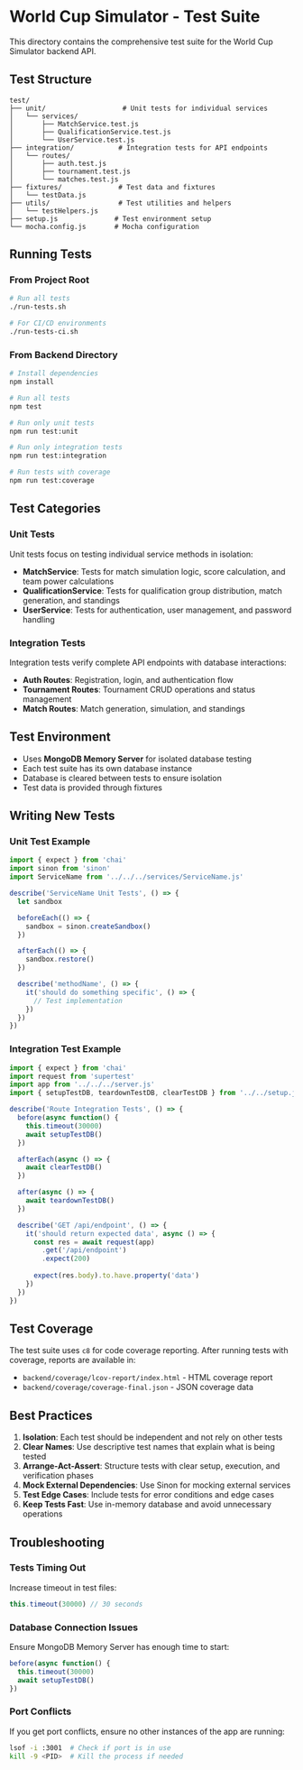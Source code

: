 # World Cup Simulator - Test Suite

This directory contains the comprehensive test suite for the World Cup Simulator backend API.

## Test Structure

```
test/
├── unit/                   # Unit tests for individual services
│   └── services/
│       ├── MatchService.test.js
│       ├── QualificationService.test.js
│       └── UserService.test.js
├── integration/           # Integration tests for API endpoints
│   └── routes/
│       ├── auth.test.js
│       ├── tournament.test.js
│       └── matches.test.js
├── fixtures/              # Test data and fixtures
│   └── testData.js
├── utils/                 # Test utilities and helpers
│   └── testHelpers.js
├── setup.js              # Test environment setup
└── mocha.config.js       # Mocha configuration
```

## Running Tests

### From Project Root

```bash
# Run all tests
./run-tests.sh

# For CI/CD environments
./run-tests-ci.sh
```

### From Backend Directory

```bash
# Install dependencies
npm install

# Run all tests
npm test

# Run only unit tests
npm run test:unit

# Run only integration tests
npm run test:integration

# Run tests with coverage
npm run test:coverage
```

## Test Categories

### Unit Tests

Unit tests focus on testing individual service methods in isolation:

- **MatchService**: Tests for match simulation logic, score calculation, and team power calculations
- **QualificationService**: Tests for qualification group distribution, match generation, and standings
- **UserService**: Tests for authentication, user management, and password handling

### Integration Tests

Integration tests verify complete API endpoints with database interactions:

- **Auth Routes**: Registration, login, and authentication flow
- **Tournament Routes**: Tournament CRUD operations and status management
- **Match Routes**: Match generation, simulation, and standings

## Test Environment

- Uses **MongoDB Memory Server** for isolated database testing
- Each test suite has its own database instance
- Database is cleared between tests to ensure isolation
- Test data is provided through fixtures

## Writing New Tests

### Unit Test Example

```javascript
import { expect } from 'chai'
import sinon from 'sinon'
import ServiceName from '../../../services/ServiceName.js'

describe('ServiceName Unit Tests', () => {
  let sandbox

  beforeEach(() => {
    sandbox = sinon.createSandbox()
  })

  afterEach(() => {
    sandbox.restore()
  })

  describe('methodName', () => {
    it('should do something specific', () => {
      // Test implementation
    })
  })
})
```

### Integration Test Example

```javascript
import { expect } from 'chai'
import request from 'supertest'
import app from '../../../server.js'
import { setupTestDB, teardownTestDB, clearTestDB } from '../../setup.js'

describe('Route Integration Tests', () => {
  before(async function() {
    this.timeout(30000)
    await setupTestDB()
  })

  afterEach(async () => {
    await clearTestDB()
  })

  after(async () => {
    await teardownTestDB()
  })

  describe('GET /api/endpoint', () => {
    it('should return expected data', async () => {
      const res = await request(app)
        .get('/api/endpoint')
        .expect(200)
      
      expect(res.body).to.have.property('data')
    })
  })
})
```

## Test Coverage

The test suite uses `c8` for code coverage reporting. After running tests with coverage, reports are available in:

- `backend/coverage/lcov-report/index.html` - HTML coverage report
- `backend/coverage/coverage-final.json` - JSON coverage data

## Best Practices

1. **Isolation**: Each test should be independent and not rely on other tests
2. **Clear Names**: Use descriptive test names that explain what is being tested
3. **Arrange-Act-Assert**: Structure tests with clear setup, execution, and verification phases
4. **Mock External Dependencies**: Use Sinon for mocking external services
5. **Test Edge Cases**: Include tests for error conditions and edge cases
6. **Keep Tests Fast**: Use in-memory database and avoid unnecessary operations

## Troubleshooting

### Tests Timing Out

Increase timeout in test files:
```javascript
this.timeout(30000) // 30 seconds
```

### Database Connection Issues

Ensure MongoDB Memory Server has enough time to start:
```javascript
before(async function() {
  this.timeout(30000)
  await setupTestDB()
})
```

### Port Conflicts

If you get port conflicts, ensure no other instances of the app are running:
```bash
lsof -i :3001  # Check if port is in use
kill -9 <PID>  # Kill the process if needed
```